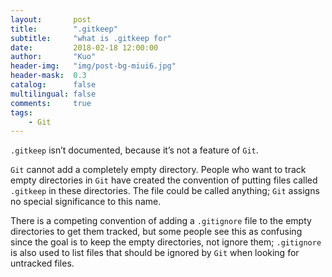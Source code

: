 ```yaml
---
layout:       post
title:        ".gitkeep"
subtitle:     "what is .gitkeep for"
date:         2018-02-18 12:00:00
author:       "Kuo"
header-img:   "img/post-bg-miui6.jpg"
header-mask:  0.3
catalog:      false
multilingual: false
comments:     true
tags:
    - Git
---
```


`.gitkeep` isn’t documented, because it’s not a feature of `Git`.

`Git` cannot add a completely empty directory. People who want to track empty directories in `Git` have created the convention of putting files called `.gitkeep` in these directories. The file could be called anything; `Git` assigns no special significance to this name.

There is a competing convention of adding a `.gitignore` file to the empty directories to get them tracked, but some people see this as confusing since the goal is to keep the empty directories, not ignore them; `.gitignore` is also used to list files that should be ignored by `Git` when looking for untracked files.